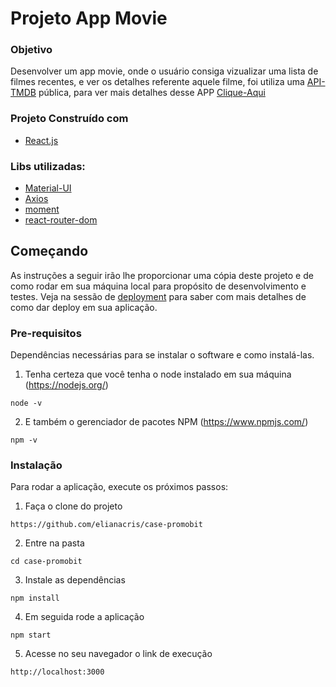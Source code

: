 # Projeto App Movie
### Objetivo
Desenvolver um app movie, onde o usuário consiga vizualizar uma lista de filmes recentes, e ver os detalhes referente aquele filme, foi utiliza uma [API-TMDB](https://www.themoviedb.org/documentation/api) pública, para ver mais detalhes desse APP [Clique-Aqui]()
### Projeto Construído com  
- [React.js](https://reactjs.org/)

### Libs utilizadas:
- [Material-UI](https://mui.com/)
- [Axios](https://axios-http.com/) 
- [moment](https://www.npmjs.com/package/moment)
- [react-router-dom](https://www.npmjs.com/package/react-router-dom)

## Começando

As instruções a seguir irão lhe proporcionar uma cópia deste projeto e de como rodar em sua máquina local para propósito de desenvolvimento e testes. Veja na sessão de [deployment](#Deployment) para saber com mais detalhes de como dar deploy em sua aplicação.

### Pre-requisitos
Dependências necessárias para se instalar o software e como instalá-las.

1. Tenha certeza que você tenha o node instalado em sua máquina (https://nodejs.org/)

```
node -v
```
2. E também o gerenciador de pacotes NPM (https://www.npmjs.com/)
```
npm -v
```

### Instalação

Para rodar a aplicação, execute os próximos passos:

1. Faça o clone do projeto
```
https://github.com/elianacris/case-promobit
```

2. Entre na pasta

```
cd case-promobit
```

3. Instale as dependências

```
npm install
```

4. Em seguida rode a aplicação

```
npm start
```

5. Acesse no seu navegador o link de execução

```
http://localhost:3000
